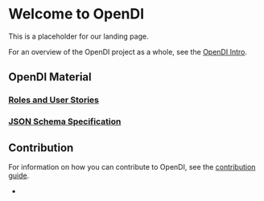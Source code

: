 # Welcome to OpenDI

This is a placeholder for our landing page.

For an overview of the OpenDI project as a whole, see the [OpenDI Intro](./OpenDI%20Intro%20Material.md).

## OpenDI Material

### [Roles and User Stories](https://iamkeldev.github.io/draft-opendi-roles-user-stories)

### [JSON Schema Specification](https://iamkeldev.github.io/draft-opendi-json-schema)

## Contribution

For information on how you can contribute to OpenDI, see the [contribution guide](./How%20To%20Contribute.md).

-